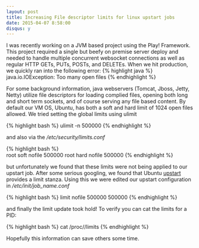 ```yaml
---
layout: post
title: Increasing File descriptor limits for linux upstart jobs
date: 2015-04-07 8:58:00
disqus: y
---
```


 I was recently working on a JVM based project using the Play! Framework. This project required a single but beefy on premise server deploy and needed to handle multiple concurrent websocket connections as well as regular HTTP GETs, PUTs, POSTs, and DELETEs. When we hit production, we quickly ran into the following error:
{% highlight java %}
java.io.IOException: Too many open files
{% endhighlight %}

For some background information, java webservers (Tomcat, Jboss, Jetty, Netty) utilize file descriptors for loading complied files, opening both long and short term sockets, and of course serving any file based content. By default our VM OS, Ubuntu, has both a soft and hard limit of 1024 open files allowed. We tried setting the global limits using ulimit

{% highlight bash %}
ulimit -n 500000
{% endhighlight %} 

and also via the <i>/etc/security/limits.conf</i>

{% highlight bash %}  
  root           soft    nofile          500000
  root           hard    nofile          500000
{% endhighlight %}

but unfortunately we found that these limits were not being applied to our upstart job. After some serious googling, we found that Ubuntu [upstart](http://upstart.ubuntu.com/wiki/Stanzas#limit) provides a limit stanza. Using this we were edited our upstart configuration in <i>/etc/init/job_name.conf</i> 

{% highlight bash %}
  limit nofile 500000 500000
{% endhighlight %}

and finally the limit update took hold! To verify you can cat the limits for a PID:

{% highlight bash %}
  cat /proc/<PID>/limits
{% endhighlight %}
 
Hopefully this information can save others some time.

